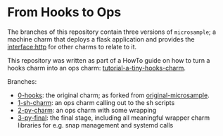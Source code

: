 # From Hooks to Ops

The branches of this repository contain three versions of `microsample`; a machine charm that deploys a flask application and provides the [interface:http] for other charms to relate to it.

This repository was written as part of a HowTo guide on how to turn a hooks charm into an ops charm: [tutorial-a-tiny-hooks-charm].

Branches:

 - [0-hooks]: the original charm; as forked from [original-microsample].
 - [1-sh-charm]: an ops charm calling out to the sh scripts
 - [2-py-charm]: an ops charm with some wrapping
 - [3-py-final]: the final stage, including all meaningful wrapper charm libraries for e.g. snap management and systemd calls



[original-microsample]: [https://github.com/erik78se/charm-microsample]
[tutorial-a-tiny-hooks-charm]: https://discourse.jujucharms.com/t/tutorial-a-tiny-hooks-charm/1315
[interface:http]: [https://discourse.jujucharms.com/t/interface-layers/1121]

[0-hooks]:[https://github.com/PietroPasotti/hooks-to-ops/tree/0-hooks]
[1-sh-charm]:[https://github.com/PietroPasotti/hooks-to-ops/tree/1-sh-charm]
[2-py-charm]:[https://github.com/PietroPasotti/hooks-to-ops/tree/2-py-charm]
[3-py-final]:[https://github.com/PietroPasotti/hooks-to-ops/tree/3-py-final]